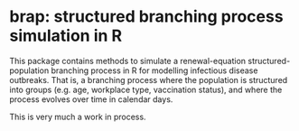brap: structured branching process simulation in R
================

<!-- README.md is generated from README.Rmd. Please edit that file -->

This package contains methods to simulate a renewal-equation
structured-population branching process in R for modelling infectious
disease outbreaks. That is, a branching process where the population is
structured into groups (e.g. age, workplace type, vaccination status),
and where the process evolves over time in calendar days.

This is very much a work in process.
